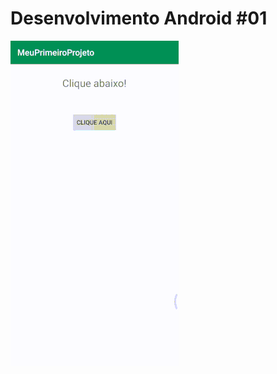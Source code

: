 # Desenvolvimento Android #01
<img src="Instalador/MeuPrimeiroProjeto.gif" alt="GIF do Meu Primeiro Projeto">
